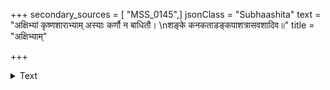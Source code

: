 +++
secondary_sources = [ "MSS_0145",]
jsonClass = "Subhaashita"
text = "अक्षिभ्यां कृष्णशाराभ्याम् अस्याः कर्णौ न बाधितौ।  \nशङ्के कनकताडङ्कपाशत्रासवशादिव॥"
title = "अक्षिभ्याम्"

+++

<details><summary>Text</summary>

अक्षिभ्यां कृष्णशाराभ्याम् अस्याः कर्णौ न बाधितौ।  
शङ्के कनकताडङ्कपाशत्रासवशादिव॥
</details>
